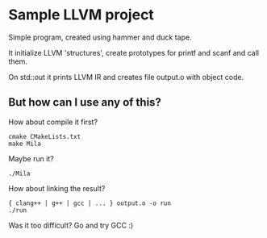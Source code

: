 # Sample LLVM project

Simple program, created using hammer and duck tape.

It initialize LLVM 'structures', create prototypes for printf and scanf and
call them.

On std::out it prints LLVM IR and creates file output.o with object code.

## But how can I use any of this?

How about compile it first?   

    cmake CMakeLists.txt  
    make Mila

Maybe run it?

    ./Mila

How about linking the result?  

    { clang++ | g++ | gcc | ... } output.o -o run  
    ./run  

Was it too difficult? Go and try GCC :) 
